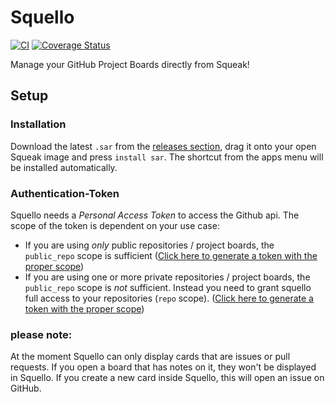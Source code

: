 Squello
=======
[![CI](https://github.com/hpi-swa-teaching/ProjectBoard/workflows/CI/badge.svg?branch=master)](https://github.com/hpi-swa-teaching/ProjectBoard/actions)
[![Coverage Status](https://coveralls.io/repos/github/hpi-swa-teaching/ProjectBoard/badge.svg?branch=master)](https://coveralls.io/github/hpi-swa-teaching/ProjectBoard?branch=master)

Manage your GitHub Project Boards directly from Squeak!

## Setup

### Installation

Download the latest `.sar` from the [releases section](https://github.com/hpi-swa-teaching/ProjectBoard/releases), drag it onto your open Squeak image and press `install sar`. The shortcut from the apps menu will be installed automatically.

### Authentication-Token

Squello needs a *Personal Access Token* to access the Github api. The scope of the token is dependent on your use case:
- If you are using *only* public repositories / project boards, the `public_repo` scope is sufficient ([Click here to generate a token with the proper scope](https://github.com/settings/tokens/new?description=Squello&scopes=public_repo))
- If you are using one or more private repositories / project boards, the `public_repo` scope is *not* sufficient. Instead you need to grant squello full access to your repositories (`repo` scope). ([Click here to generate a token with the proper scope](https://github.com/settings/tokens/new?description=Squello&scopes=repo))

### please note:

At the moment Squello can only display cards that are issues or pull requests. If you open a board that has notes on it, they won't be displayed in Squello. If you create a new card inside Squello, this will open an issue on GitHub.
